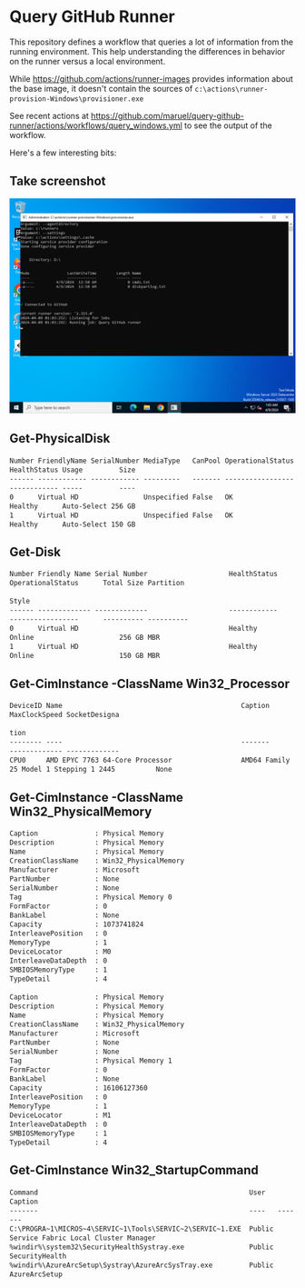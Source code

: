 # Query GitHub Runner

This repository defines a workflow that queries a lot of information from the
running environment. This help understanding the differences in behavior on the
runner versus a local environment.

While https://github.com/actions/runner-images provides information about the
base image, it doesn't contain the sources of
`c:\actions\runner-provision-Windows\provisioner.exe`

See recent actions at
https://github.com/maruel/query-github-runner/actions/workflows/query_windows.yml
to see the output of the workflow.

Here's a few interesting bits:

## Take screenshot

![screenshot.png](screenshot.png)

## Get-PhysicalDisk

```
Number FriendlyName SerialNumber MediaType   CanPool OperationalStatus HealthStatus Usage         Size
------ ------------ ------------ ---------   ------- ----------------- ------------ -----         ----
0      Virtual HD                Unspecified False   OK                Healthy      Auto-Select 256 GB
1      Virtual HD                Unspecified False   OK                Healthy      Auto-Select 150 GB
```

## Get-Disk

```
Number Friendly Name Serial Number                    HealthStatus         OperationalStatus      Total Size Partition
                                                                                                             Style
------ ------------- -------------                    ------------         -----------------      ---------- ----------
0      Virtual HD                                     Healthy              Online                     256 GB MBR
1      Virtual HD                                     Healthy              Online                     150 GB MBR
```

## Get-CimInstance -ClassName Win32_Processor

```
DeviceID Name                                            Caption                            MaxClockSpeed SocketDesigna
                                                                                                          tion
-------- ----                                            -------                            ------------- -------------
CPU0     AMD EPYC 7763 64-Core Processor                 AMD64 Family 25 Model 1 Stepping 1 2445          None
```


## Get-CimInstance -ClassName Win32_PhysicalMemory

```
Caption              : Physical Memory
Description          : Physical Memory
Name                 : Physical Memory
CreationClassName    : Win32_PhysicalMemory
Manufacturer         : Microsoft
PartNumber           : None
SerialNumber         : None
Tag                  : Physical Memory 0
FormFactor           : 0
BankLabel            : None
Capacity             : 1073741824
InterleavePosition   : 0
MemoryType           : 1
DeviceLocator        : M0
InterleaveDataDepth  : 0
SMBIOSMemoryType     : 1
TypeDetail           : 4

Caption              : Physical Memory
Description          : Physical Memory
Name                 : Physical Memory
CreationClassName    : Win32_PhysicalMemory
Manufacturer         : Microsoft
PartNumber           : None
SerialNumber         : None
Tag                  : Physical Memory 1
FormFactor           : 0
BankLabel            : None
Capacity             : 16106127360
InterleavePosition   : 0
MemoryType           : 1
DeviceLocator        : M1
InterleaveDataDepth  : 0
SMBIOSMemoryType     : 1
TypeDetail           : 4
```

## Get-CimInstance Win32_StartupCommand

```
Command                                                    User   Caption
-------                                                    ----   -------
C:\PROGRA~1\MICROS~4\SERVIC~1\Tools\SERVIC~2\SERVIC~1.EXE  Public Service Fabric Local Cluster Manager
%windir%\system32\SecurityHealthSystray.exe                Public SecurityHealth
%windir%\AzureArcSetup\Systray\AzureArcSysTray.exe         Public AzureArcSetup
```
